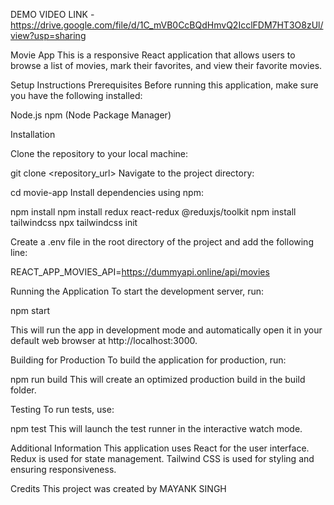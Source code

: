 DEMO VIDEO LINK - https://drive.google.com/file/d/1C_mVB0CcBQdHmvQ2IcclFDM7HT3O8zUl/view?usp=sharing

Movie App
This is a responsive React application that allows users to browse a list of movies, mark their favorites, and view their favorite movies.

Setup Instructions
Prerequisites
Before running this application, make sure you have the following installed:

Node.js
npm (Node Package Manager)

Installation

Clone the repository to your local machine:

git clone <repository_url>
Navigate to the project directory:

cd movie-app
Install dependencies using npm:

npm install
npm install redux react-redux @reduxjs/toolkit
npm install tailwindcss
npx tailwindcss init

Create a .env file in the root directory of the project and add the following line:

REACT_APP_MOVIES_API=https://dummyapi.online/api/movies

Running the Application
To start the development server, run:

npm start

This will run the app in development mode and automatically open it in your default web browser at http://localhost:3000.

Building for Production
To build the application for production, run:

npm run build
This will create an optimized production build in the build folder.

Testing
To run tests, use:

npm test
This will launch the test runner in the interactive watch mode.

Additional Information
This application uses React for the user interface.
Redux is used for state management.
Tailwind CSS is used for styling and ensuring responsiveness.

Credits
This project was created by MAYANK SINGH

